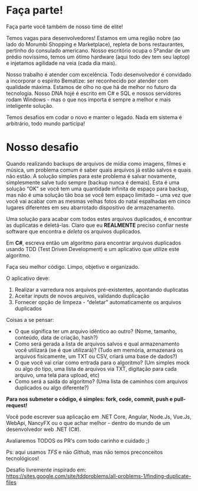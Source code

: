 # Faça parte!
Faça parte você também de nosso time de elite!

Temos vagas para desenvolvedores!
Estamos em uma região nobre (ao lado do Morumbi Shopping e Marketplace), repleta de bons restaurantes, pertinho do consulado americano. 
Nosso escritório ocupa o 5ºandar de um prédio novíssimo, temos um ótimo hardware (aqui todo dev tem seu laptop) e injetamos agilidade na veia (cada dia mais).

Nosso trabalho é atender com excelência. Todo desenvolvedor é convidado a incorporar o espírito Bematize: ser reconhecido por atender com qualidade máxima.
Estamos de olho no que há de melhor no futuro da tecnologia. Nosso DNA hojé é escrito em C# e SQL e nossos servidores rodam Windows - mas o que nos importa é sempre a melhor e mais inteligente solução.

Temos desafios em codar o novo e manter o legado. Nada em sistema é arbitrário, todo mundo participa!


# Nosso desafio

Quando realizando backups de arquivos de mídia como imagens, filmes e música, um problema comum é saber quais arquivos já estão salvos e quais não estão. 
A solução simples para este problema é salvar novamente, simplesmente salve tudo sempre (backup nunca é demais). 
Esta é uma solução “OK” se você tem uma quantidade infinita de espaço para backup, mas não é uma solução tão boa se você tem espaço limitado – uma vez que você vai acabar com as mesmas velhas fotos do natal espalhadas em cinco lugares diferentes em seu abarrotado dispositivo de armazenamento.

Uma solução para acabar com todos estes arquivos duplicados, é encontrar as duplicatas e deletá-las. Claro que eu **REALMENTE** preciso confiar neste software que encontra e *deleta* os arquivos duplicados.


Em **C#**, escreva então um algoritmo para encontrar arquivos duplicados usando TDD (Test Driven Development) e um aplicativo que utilize este algoritmo.

Faça seu melhor código. Limpo, objetivo e organizado.

O aplicativo deve:
1.	Realizar a varredura nos arquivos pré-existentes, apontando duplicatas
2.	Aceitar inputs de novos arquivos, validando duplicação
3.	Fornecer opção de limpeza - “deletar” automaticamente os arquivos duplicados

Coisas a se pensar:

- O que significa ter um arquivo idêntico ao outro? (Nome, tamanho, conteúdo, data de criação, hash?)
- Como será gerada a lista de arquivos salvos e qual armazenamento você utilizará (se é que utilizará)? (Tudo em memória, armazenará os arquivos fisicamente, um TXT ou CSV, criará uma base de dados?)
- O que você vai criar como entrada para o algoritmo? (Um simples mock ou algo do tipo, uma lista de arquivos via TXT, digitação para cada arquivo, uma tela para upload, etc)
- Como será a saída do algoritmo? (Uma lista de caminhos com arquivos duplicados ou algo diferente?)



**Para nos submeter o código, é simples: fork, code, commit, push e pull-request!**


Você pode escrever sua aplicação em .NET Core, Angular, Node.Js, Vue.Js, WebApi, NancyFX ou o que achar melhor - dentro do mundo de um desenvolvedor web .NET (C#).

Avaliaremos TODOS os PR's com todo carinho e cuidado ;)


Ps: aqui usamos *TFS* e não *Github*, mas não temos preconceitos tecnológicos!

Desafio livremente inspirado em: https://sites.google.com/site/tddproblems/all-problems-1/finding-duplicate-files
